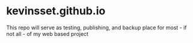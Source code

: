 # kevinsset.github.io
This repo will serve as testing, publishing, and backup place for most - if not all - of my web based project
